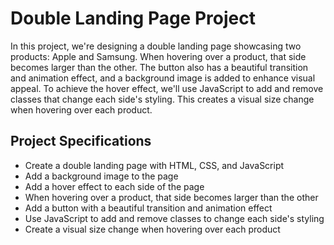 # Double Landing Page Project

In this project, we're designing a double landing page showcasing two products: Apple and Samsung. When hovering over a product, that side becomes larger than the other. The button also has a beautiful transition and animation effect, and a background image is added to enhance visual appeal. To achieve the hover effect, we'll use JavaScript to add and remove classes that change each side's styling. This creates a visual size change when hovering over each product.

## Project Specifications

- Create a double landing page with HTML, CSS, and JavaScript
- Add a background image to the page
- Add a hover effect to each side of the page
- When hovering over a product, that side becomes larger than the other
- Add a button with a beautiful transition and animation effect
- Use JavaScript to add and remove classes to change each side's styling
- Create a visual size change when hovering over each product
